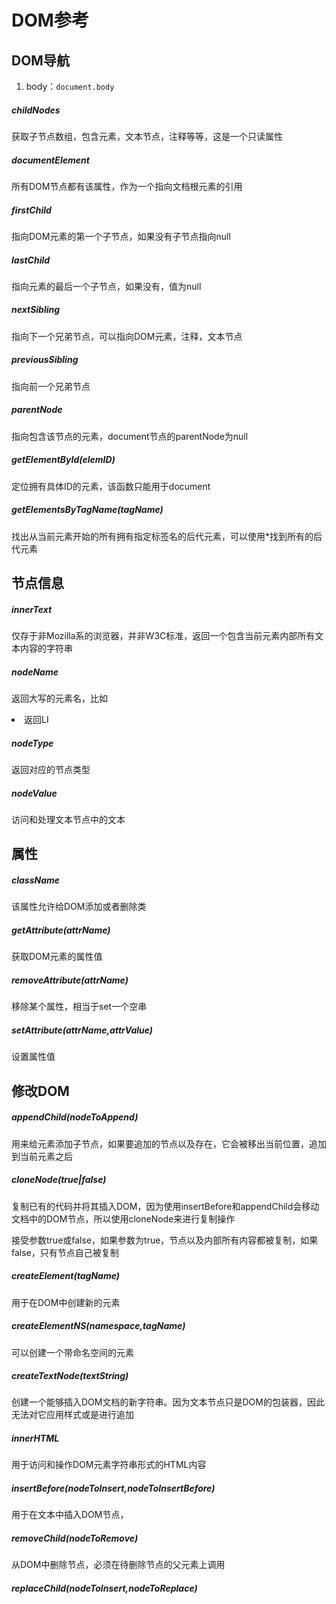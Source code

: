 # DOM参考
## DOM导航
1. body：`document.body` 

##### childNodes
获取子节点数组，包含元素，文本节点，注释等等，这是一个只读属性

##### documentElement
所有DOM节点都有该属性，作为一个指向文档根元素的引用

##### firstChild
指向DOM元素的第一个子节点，如果没有子节点指向null

##### lastChild
指向元素的最后一个子节点，如果没有，值为null

##### nextSibling
指向下一个兄弟节点，可以指向DOM元素，注释，文本节点

##### previousSibling
指向前一个兄弟节点

##### parentNode
指向包含该节点的元素，document节点的parentNode为null

##### getElementById(elemID)
定位拥有具体ID的元素，该函数只能用于document

##### getElementsByTagName(tagName)
找出从当前元素开始的所有拥有指定标签名的后代元素，可以使用*找到所有的后代元素

## 节点信息
##### innerText
仅存于非Mozilla系的浏览器，并非W3C标准，返回一个包含当前元素内部所有文本内容的字符串

##### nodeName
返回大写的元素名，比如<li>返回LI

##### nodeType
返回对应的节点类型

##### nodeValue
访问和处理文本节点中的文本

## 属性
##### className
该属性允许给DOM添加或者删除类

##### getAttribute(attrName)
获取DOM元素的属性值

##### removeAttribute(attrName)
移除某个属性，相当于set一个空串

##### setAttribute(attrName,attrValue)
设置属性值

## 修改DOM
##### appendChild(nodeToAppend)
用来给元素添加子节点，如果要追加的节点以及存在，它会被移出当前位置，追加到当前元素之后

##### cloneNode(true|false)
复制已有的代码并将其插入DOM，因为使用insertBefore和appendChild会移动文档中的DOM节点，所以使用cloneNode来进行复制操作

接受参数true或false，如果参数为true，节点以及内部所有内容都被复制，如果false，只有节点自己被复制

##### createElement(tagName)
用于在DOM中创建新的元素

##### createElementNS(namespace,tagName)
可以创建一个带命名空间的元素

##### createTextNode(textString)
创建一个能够插入DOM文档的新字符串。因为文本节点只是DOM的包装器，因此无法对它应用样式或是进行追加

##### innerHTML
用于访问和操作DOM元素字符串形式的HTML内容

##### insertBefore(nodeToInsert,nodeToInsertBefore)
用于在文本中插入DOM节点，

##### removeChild(nodeToRemove)
从DOM中删除节点，必须在待删除节点的父元素上调用

##### replaceChild(nodeToInsert,nodeToReplace)

